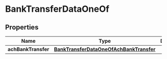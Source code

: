 

# BankTransferDataOneOf


## Properties

| Name | Type | Description | Notes |
|------------ | ------------- | ------------- | -------------|
|**achBankTransfer** | [**BankTransferDataOneOfAchBankTransfer**](BankTransferDataOneOfAchBankTransfer.md) |  |  |



